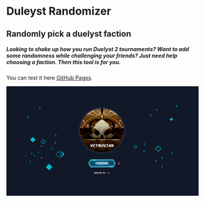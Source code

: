 # Duleyst Randomizer
## Randomly pick a duelyst faction

##### Looking to shake up how you run Duelyst 2 tournaments? Want to add some randomness while challenging your friends? Just need help choosing a faction. Then this tool is for you.

You can test it here [GitHub Pages](https://jonmoore9000.github.io/duleyst-randomizer/).

![This is an image](assets/newhome.png)
